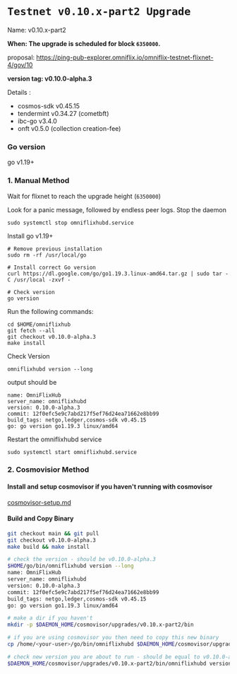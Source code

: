 # `Testnet v0.10.x-part2 Upgrade `

Name: v0.10.x-part2

**When: The upgrade is scheduled for block `6350000`.**

proposal: https://ping-pub-explorer.omniflix.io/omniflix-testnet-flixnet-4/gov/10

**version tag: v0.10.0-alpha.3**

Details : 
- cosmos-sdk v0.45.15
- tendermint v0.34.27 (cometbft)
- ibc-go v3.4.0
- onft v0.5.0 (collection creation-fee)

### Go version

go v1.19+

### 1. Manual Method
Wait for flixnet to reach the upgrade height (`6350000`)

Look for a panic message, followed by endless peer logs. Stop the daemon
```
sudo systemctl stop omniflixhubd.service
```

Install go v1.19+
```
# Remove previous installation
sudo rm -rf /usr/local/go

# Install correct Go version
curl https://dl.google.com/go/go1.19.3.linux-amd64.tar.gz | sudo tar -C /usr/local -zxvf -

# Check version
go version
```

Run the following commands:

```
cd $HOME/omniflixhub
git fetch --all
git checkout v0.10.0-alpha.3
make install
```
Check Version
```
omniflixhubd version --long
```
output should be
```
name: OmniFlixHub
server_name: omniflixhubd
version: 0.10.0-alpha.3
commit: 12f0efc5e9c7abd217f5ef76d24ea71662e8bb99
build_tags: netgo,ledger,cosmos-sdk v0.45.15
go: go version go1.19.3 linux/amd64
```
Restart the omniflixhubd service

```
sudo systemctl start omniflixhubd.service
```

### 2. Cosmovisior Method
#### Install and setup cosmovisor if you haven't running with cosmovisor

  [cosmovisor-setup.md](https://github.com/OmniFlix/docs/blob/main/guides/mainnet/omniflixhub-1/cosmovisor-setup.md)
   

#### Build and Copy Binary

```bash
git checkout main && git pull
git checkout v0.10.0-alpha.3
make build && make install

# check the version - should be v0.10.0-alpha.3
$HOME/go/bin/omniflixhubd version --long
name: OmniFlixHub
server_name: omniflixhubd
version: 0.10.0-alpha.3
commit: 12f0efc5e9c7abd217f5ef76d24ea71662e8bb99
build_tags: netgo,ledger,cosmos-sdk v0.45.15
go: go version go1.19.3 linux/amd64

# make a dir if you haven't
mkdir -p $DAEMON_HOME/cosmovisor/upgrades/v0.10.x-part2/bin

# if you are using cosmovisor you then need to copy this new binary
cp /home/<your-user>/go/bin/omniflixhubd $DAEMON_HOME/cosmovisor/upgrades/v0.10.x-part2/bin

# check new version you are about to run - should be equal to v0.10.0-alpha.3
$DAEMON_HOME/cosmovisor/upgrades/v0.10.x-part2/bin/omniflixhubd version

```

